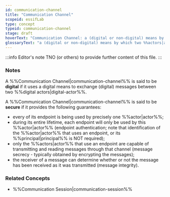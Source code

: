 ```yaml
---
id: communication-channel
title: "Communication Channel"
scopeid: essifLab
type: concept
typeid: communication-channel
stage: draft
hoverText: "Communication Channel: a (digital or non-digital) means by which two Actors can exchange messages with one another."
glossaryText: "a (digital or non-digital) means by which two %%actors|actor%% can exchange messages with one another."
---
```


:::info Editor's note
TNO (or others) to provide further content of this file.
:::

### Notes

A %%Communication Channel|communication-channel%% is said to be **digital** if it uses a digital means to exchange (digital) messages between two %%digital actors|digital-actor%%.

A %%Communication Channel|communication-channel%% is said to be **secure** if it provides the following guarantees:
- every of its endpoint is being used by precisely one %%actor|actor%%;
- during its entire lifetime, each endpoint will only be used by this %%actor|actor%% (endpoint authentication; note that identification of the %%actor|actor%% that uses an endpoint, or its %%principal|principal%% is NOT required);
- only the %%actors|actor%% that use an endpoint are capable of transmitting and reading messages through that channel (message secrecy - typically obtained by encrypting the messages);
- the receiver of a message can determine whether or not the message has been received as it was transmitted (message integrity).

### Related Concepts
- %%Communication Session|communication-session%%

